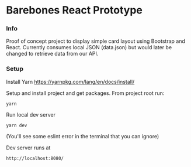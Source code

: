 # Barebones React Prototype
  
  ### Info
  Proof of concept project to display simple card layout using Bootstrap and React. Currently consumes local JSON (data.json) but would later be changed to retrieve data from our API.
  
  ### Setup
  
Install Yarn
https://yarnpkg.com/lang/en/docs/install/

Setup and install project and get packages. From project root run:
```
yarn
```

Run local dev server
```
yarn dev
```
(You'll see some eslint error in the terminal that you can ignore)

Dev server runs at 
```
http://localhost:8080/
```